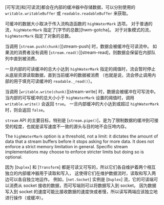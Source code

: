 
<!--type=misc-->

[可写流]和[可读流]都会在内部的缓冲器中存储数据，可以分别使用的 `writable.writableBuffer` 或 `readable.readableBuffer` 来获取。

可缓冲的数据大小取决于传入流构造函数的 `highWaterMark` 选项。
对于普通的流，`highWaterMark` 指定了[字节的总数][hwm-gotcha]。
对于对象模式的流，`highWaterMark` 指定了对象的总数。

当调用 [`stream.push(chunk)`][stream-push] 时，数据会被缓冲在可读流中。
如果流的消费者没有调用 [`stream.read()`][stream-read]，则数据会保留在内部队列中直到被消费。

一旦内部的可读缓冲的总大小达到 `highWaterMark` 指定的阈值时，流会暂时停止从底层资源读取数据，直到当前缓冲的数据被消费
（也就是说，流会停止调用内部的用于填充可读缓冲的 `readable._read()`）。

当调用 [`writable.write(chunk)`][stream-write] 时，数据会被缓冲在可写流中。
当内部的可写缓冲的总大小小于 `highWaterMark` 设置的阈值时，调用 `writable.write()` 会返回 `true`。 
一旦内部缓冲的大小达到或超过 `highWaterMark` 时，则会返回 `false`。

`stream` API 的主要目标，特别是 [`stream.pipe()`]，是为了限制数据的缓冲到可接受的程度，也就是读写速度不一致的源头与目的地不会压垮内存。

The `highWaterMark` option is a threshold, not a limit: it dictates the amount
of data that a stream buffers before it stops asking for more data. It does not
enforce a strict memory limitation in general. Specific stream implementations
may choose to enforce stricter limits but doing so is optional.

因为 [`Duplex`] 和 [`Transform`] 都是可读又可写的，所以它们各自维护着两个相互独立的内部缓冲器用于读取和写入，
这使得它们在维护数据流时，读取和写入两边可以各自独立地运作。
例如，[`net.Socket`] 实例是 [`Duplex`] 流，它的可读端可以消费从 socket 接收的数据，而可写端则可以将数据写入到 socket。
因为数据写入到 socket 的速度可能比接收数据的速度快或者慢，所以读写两端应该独立地进行操作（或缓冲）。


